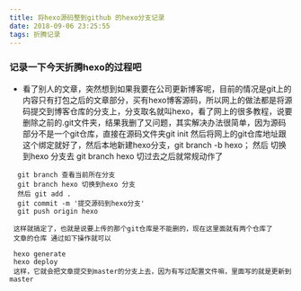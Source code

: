 ```yaml
---
title: 将hexo源码整到github 的hexo分支记录
date: 2018-09-06 23:25:55
tags: 折腾记录
---
```


### 记录一下今天折腾hexo的过程吧
  * 看了别人的文章，突然想到如果我要在公司更新博客呢，目前的情况是git上的内容只有打包之后的文章部分，买有hexo博客源码，所以网上的做法都是将源码提交到博客仓库的分支上，分支取名就叫hexo，看了网上的很多教程，说要删除之前的.git文件夹，结果我删了又问题，其实解决办法很简单，因为源码部分不是一个git仓库，直接在源码文件夹git init 然后将网上的git仓库地址跟这个绑定就好了，然后本地新建hexo分支，git branch -b hexo；
  然后 切换到hexo 分支去 git branch hexo  切过去之后就常规动作了

  ```
    git branch 查看当前所在分支
    git branch hexo 切换到hexo 分支
    然后 git add .
    git commit -m '提交源码到hexo分支'
    git push origin hexo

   这样就搞定了，也就是说要上传的那个git仓库是不能删的，现在这里面就有两个仓库了
   文章的仓库 通过如下操作就可以

   hexo generate
   hexo deploy
   这样，它就会把文章提交到master的分支上去，因为有写过配置文件嘛，里面写的就是更新到master

  ```
